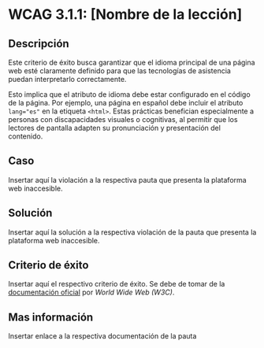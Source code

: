 # WCAG 3.1.1: [Nombre de la lección]

## Descripción

Este criterio de éxito busca garantizar que el idioma principal de una página web esté claramente definido para que las tecnologías de asistencia puedan interpretarlo correctamente.

Esto implica que el atributo de idioma debe estar configurado en el código de la página. Por ejemplo, una página en español debe incluir el atributo `lang="es"` en la etiqueta `<html>`. Estas prácticas benefician especialmente a personas con discapacidades visuales o cognitivas, al permitir que los lectores de pantalla adapten su pronunciación y presentación del contenido.

## Caso

Insertar aquí la violación a la respectiva pauta que presenta la plataforma web inaccesible.

## Solución

Insertar aquí la solución a la respectiva violación de la pauta que presenta la plataforma web inaccesible.

## Criterio de éxito

Insertar aquí el respectivo criterio de éxito. Se debe de tomar de la [documentación oficial](https://www.w3.org/WAI/) por *World Wide Web (W3C)*.

## Mas información

Insertar enlace a la respectiva documentación de la pauta

